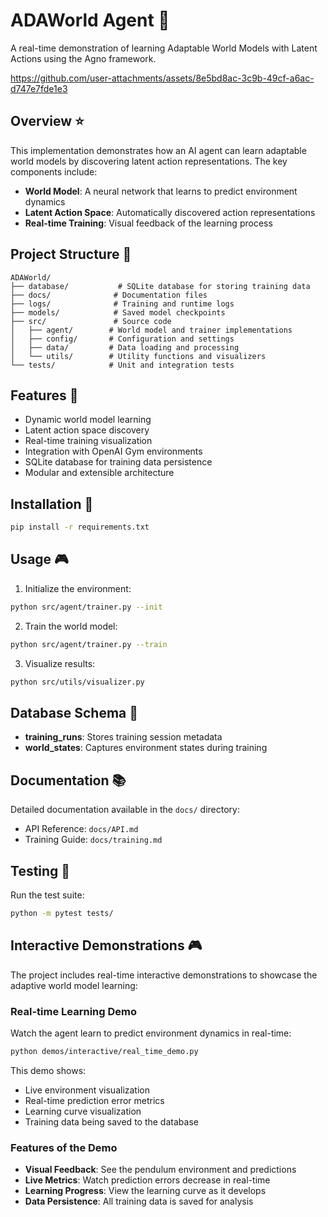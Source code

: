 # ADAWorld Agent 🤖

A real-time demonstration of learning Adaptable World Models with Latent Actions using the Agno framework.

https://github.com/user-attachments/assets/8e5bd8ac-3c9b-49cf-a6ac-d747e7fde1e3


## Overview ⭐

This implementation demonstrates how an AI agent can learn adaptable world models by discovering latent action representations. The key components include:

- **World Model**: A neural network that learns to predict environment dynamics
- **Latent Action Space**: Automatically discovered action representations
- **Real-time Training**: Visual feedback of the learning process

## Project Structure 📁

```
ADAWorld/
├── database/           # SQLite database for storing training data
├── docs/              # Documentation files
├── logs/              # Training and runtime logs
├── models/            # Saved model checkpoints
├── src/               # Source code
│   ├── agent/        # World model and trainer implementations
│   ├── config/       # Configuration and settings
│   ├── data/         # Data loading and processing
│   └── utils/        # Utility functions and visualizers
└── tests/            # Unit and integration tests
```

## Features 🚀

- Dynamic world model learning
- Latent action space discovery
- Real-time training visualization
- Integration with OpenAI Gym environments
- SQLite database for training data persistence
- Modular and extensible architecture

## Installation 🔧

```bash
pip install -r requirements.txt
```

## Usage 🎮

1. Initialize the environment:
```bash
python src/agent/trainer.py --init
```

2. Train the world model:
```bash
python src/agent/trainer.py --train
```

3. Visualize results:
```bash
python src/utils/visualizer.py
```

## Database Schema 💾

- **training_runs**: Stores training session metadata
- **world_states**: Captures environment states during training

## Documentation 📚

Detailed documentation available in the `docs/` directory:
- API Reference: `docs/API.md`
- Training Guide: `docs/training.md`

## Testing 🧪

Run the test suite:
```bash
python -m pytest tests/
```

## Interactive Demonstrations 🎮

The project includes real-time interactive demonstrations to showcase the adaptive world model learning:

### Real-time Learning Demo

Watch the agent learn to predict environment dynamics in real-time:

```bash
python demos/interactive/real_time_demo.py
```

This demo shows:
- Live environment visualization
- Real-time prediction error metrics
- Learning curve visualization
- Training data being saved to the database

### Features of the Demo
- **Visual Feedback**: See the pendulum environment and predictions
- **Live Metrics**: Watch prediction errors decrease in real-time
- **Learning Progress**: View the learning curve as it develops
- **Data Persistence**: All training data is saved for analysis
